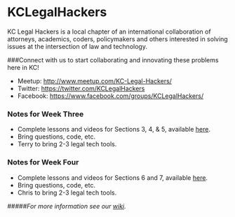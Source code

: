 # KCLegalHackers

KC Legal Hackers is a local chapter of an international collaboration of attorneys, academics, coders, policymakers and others interested in solving issues at the intersection of law and technology.

###Connect with us to start collaborating and innovating these problems here in KC!
* Meetup: http://www.meetup.com/KC-Legal-Hackers/
* Twitter: https://twitter.com/KCLegalHackers
* Facebook: https://www.facebook.com/groups/KCLegalHackers/

### Notes for Week Three
* Complete lessons and videos for Sections 3, 4, & 5, available [here](https://www.udemy.com/automate/learn/v4/overview).
* Bring questions, code, etc.
* Terry to bring 2-3 legal tech tools. 

### Notes for Week Four
* Complete lessons and videos for Sections 6 and 7, available [here](https://www.udemy.com/automate/learn/v4/overview).
* Bring questions, code, etc.
* Chris to bring 2-3 legal tech tools. 

#####*For more information see our [wiki](https://github.com/KCLegalHackers/CodingForLawyers/wiki).*
